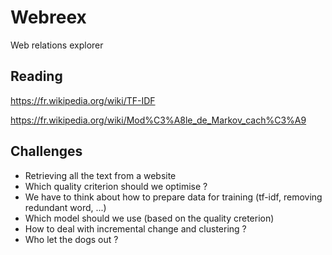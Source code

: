 # Webreex
Web relations explorer

## Reading 

https://fr.wikipedia.org/wiki/TF-IDF

https://fr.wikipedia.org/wiki/Mod%C3%A8le_de_Markov_cach%C3%A9

## Challenges

 - Retrieving all the text from a website
 - Which quality criterion should we optimise ?
 - We have to think about how to prepare data for training (tf-idf, removing redundant word, ...)
 - Which model should we use (based on the quality creterion)
 - How to deal with incremental change and clustering ?
 - Who let the dogs out ?



